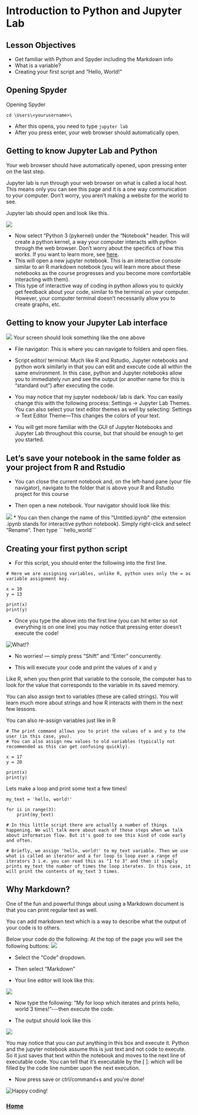 # Introduction to Python and Jupyter Lab

## Lesson Objectives
* Get familiar with Python and Spyder including the Markdown info
* What is a variable?
* Creating your first script and “Hello, World!”

## Opening Spyder

Opening Spyder 

```
cd \Users\<yourusername>\
```

* After this opens, you need to type ```jupyter lab```
* After you press enter, your web browser should automatically open.

## Getting to know Jupyter Lab and Python

Your web browser should have automatically opened, upon pressing enter on the last step. 

Jupyter lab is run through your web browser on what is called a local host. This means only you can see this page and it is a one way communication to your computer. Don’t worry, you aren’t making a website for the world to see.

Jupyter lab should open and look like this.

<img src="jupyterlab_open.png" class="inline"/>

* Now select “Python 3 (pykernel) under the “Notebook” header. This will create a python kernel, a way your computer interacts with python through the web browser. Don’t worry about the specifics of how this works. If you want to learn more, see [here](https://docs.jupyter.org/en/latest/projects/architecture/content-architecture.html).
* This will open a new jupyter notebook. This is an interactive console similar to an R markdown notebook (you will learn more about these notebooks as the course progresses and you become more comfortable interacting with them).
* This type of interactive way of coding in python allows you to quickly get feedback about your code, similar to the terminal on your computer. However, your computer terminal doesn’t necessarily allow you to create graphs, etc.

## Getting to know your Jupyter Lab interface
<img src="labeled_jupyter.png" class="inline"/>
Your screen should look something like the one above

* File navigator: This is where you can navigate to folders and open files.

* Script editor/ terminal: Much like R and Rstudio, Jupyter notebooks and python work similarly in that you can edit and execute code all within the same environment. In this case, python and Jupyter notebooks allow you to immediately run and see the output (or another name for this is “standard out”) after executing the code.

* You may notice that my jupyter nodebook/ lab is dark. You can easily change this with the following process: Settings → Jupyter Lab Themes. You can also select your text editor themes as well by selecting: Settings → Text Editor Theme—This changes the colors of your text. 

* You will get more familiar with the GUI of Jupyter Notebooks and Jupyter Lab throughout this course, but that should be enough to get you started.

## Let’s save your notebook in the same folder as your project from R and Rstudio

* You can close the current notebook and, on the left-hand pane (your file navigator), navigate to the folder that is above your R and Rstudio project for this course

* Then open a new notebook. Your navigator should look like this:
<img src="file_nav_jupyter.png" class="inline"/>
* You can then change the name of this "Untitled.ipynb" (the extension .ipynb stands for interactive python notebook). Simply right-click and select “Rename”. Then type ```hello_world```

## Creating your first python script
* For this script, you should enter the following into the first line.

```
# Here we are assigning variables, unlike R, python uses only the = as variable assignment key. 

x = 10
y = 13

print(x)
print(y)
```

* Once you type the above into the first line (you can hit enter so not everything is on one line) you may notice that pressing enter doesn’t execute the code!

![What!?](https://media.giphy.com/media/3o7527pa7qs9kCG78A/giphy.gif)

* No worries! — simply press “Shift” and “Enter” concurrently.

* This will execute your code and print the values of x and y

Like R, when you then print that variable to the console, the computer has to look for the value that corresponds to the variable in its saved memory.

You can also assign text to variables (these are called strings). You will learn much more about strings and how R interacts with them in the next few lessons.

You can also re-assign variables just like in R
```
# The print command allows you to print the values of x and y to the user (in this case, you).
# You can also assign new values to old variables (typically not recommended as this can get confusing quickly).

x = 17
y = 20

print(x)
print(y)
```
Lets make a loop and print some text a few times!

```
my_text = 'hello, world!'

for ii in range(3):
    print(my_text)

# In this little script there are actually a number of things happening. We will talk more about each of these steps when we talk about information flow. But it's good to see this kind of code early and often.

# Briefly, we assign 'hello, world!' to my_text variable. Then we use what is called an iterator and a for loop to loop over a range of iterators 3 i.e. you can read this as "1 to 3" and then it simply prints my_text the number of times the loop iterates. In this case, it will print the contents of my_text 3 times. 
```

## Why Markdown?
One of the fun and powerful things about using a Markdown document is that you can print regular text as well.

You can add markdown text which is a way to describe what the output of your code is to others.

Below your code do the following: At the top of the page you will see the following buttons: 
<img src="markdown_opts.png" class="inline"/>

* Select the “Code” dropdown. 
* Then select “Markdown”

* Your line editor will look like this:
<img src="markdown_change.png" class="inline"/>

* Now type the following: “My for loop which iterates and prints hello, world 3 times!”---then execute the code.

* The output should look like this 
<img src="markdown_text.png" class="inline"/>

You may notice that you can put anything in this box and execute it. Python and the jupyter notebook assume this is just text and not code to execute. So it just saves that text within the notebook and moves to the next line of executable code. You can tell that it’s executable by the [ ]: which will be filled by the code line number upon the next execution.


* Now press save or ctrl/command+s and you're done!



![Happy coding!](https://media.giphy.com/media/Dh5q0sShxgp13DwrvG/giphy.gif)


### [Home](https://bdeck8317.github.io/compPsy.github.io/)
